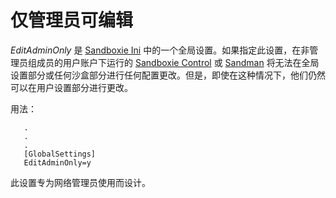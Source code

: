 # 仅管理员可编辑

_EditAdminOnly_ 是 [Sandboxie Ini](SandboxieIni.md) 中的一个全局设置。如果指定此设置，在非管理员组成员的用户账户下运行的 [Sandboxie Control](SandboxieControl.md) 或 [Sandman](PlusMigrationGuide.md) 将无法在全局设置部分或任何沙盒部分进行任何配置更改。但是，即使在这种情况下，他们仍然可以在用户设置部分进行更改。

用法：

```
   .
   .
   .
   [GlobalSettings]
   EditAdminOnly=y
```

此设置专为网络管理员使用而设计。 